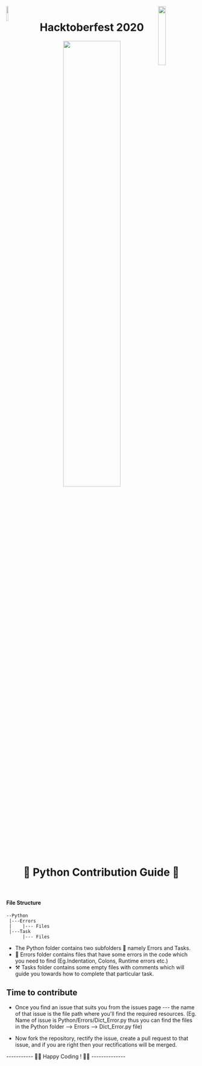 <img src='https://github.githubassets.com/images/modules/logos_page/GitHub-Mark.png' width='10%' align='left'>
<img src='https://repsi.bvcoend.ac.in/wp-content/themes/confrence/images/b3.png' width='20%' align='right'>
<h1 align="center"> Hacktoberfest 2020</h1>
<p align='center'>
<img src='https://hacktoberfest.digitalocean.com/assets/HF-full-logo-b05d5eb32b3f3ecc9b2240526104cf4da3187b8b61963dd9042fdc2536e4a76c.svg' width='55%'></p>

<h1 align="center"> 🐍 Python Contribution Guide 🐍 </h1>
<br>

#### File Structure

```
--Python
 |---Errors
 |    |--- Files
 |---Task
      |--- Files
```

- The Python folder contains two subfolders 📁 namely Errors and Tasks.
- 🐞 Errors folder contains files that have some errors in the code which you need to find (Eg.Indentation, Colons, Runtime errors etc.)
- ⚒ Tasks folder contains some empty files with comments which will guide you towards how to complete that particular task.

## Time to contribute

- Once you find an issue that suits you from the issues page --- the name of that issue is the file path where you'll find the required resources. (Eg. Name of issue is Python/Errors/Dict_Error.py thus you can find the files in the Python folder --> Errors --> Dict_Error.py file)

- Now fork the repository, rectify the issue, create a pull request to that issue, and if you are right then your rectifications will be merged.

----------- 👩‍💻 Happy Coding ! 👩‍💻 --------------
